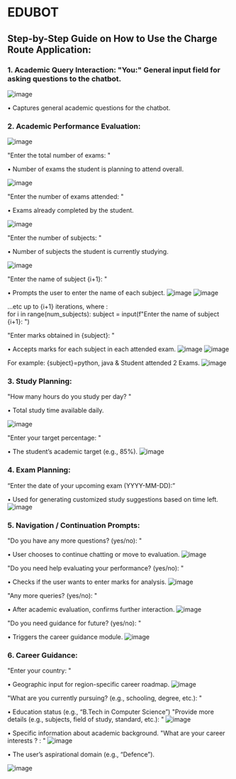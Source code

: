 # EDUBOT
## Step-by-Step Guide on How to Use the Charge Route Application:
### 1.	Academic Query Interaction: "You:" General input field for asking questions to the chatbot.
 ![image](https://github.com/user-attachments/assets/7cc838ff-3d6d-40ec-b604-cc2c95647ed1)

•	Captures general academic questions for the chatbot.

### 2.	Academic Performance Evaluation:
 ![image](https://github.com/user-attachments/assets/66ce1de1-f9b8-4453-899c-e9ae64ee4fd4)

"Enter the total number of exams: "

•	Number of exams the student is planning to attend overall.
 
![image](https://github.com/user-attachments/assets/9e54a383-03b3-4c54-bee8-0273f70936a7)

"Enter the number of exams attended: "

•	Exams already completed by the student.
 
![image](https://github.com/user-attachments/assets/de41f4e4-e83d-4694-8188-07aaffcf3cdb)

"Enter the number of subjects: "

•	Number of subjects the student is currently studying.
 
![image](https://github.com/user-attachments/assets/fccbc8d3-fc8c-4918-95c3-3facd1a3fb91)

"Enter the name of subject {i+1}: "

•	Prompts the user to enter the name of each subject.
    ![image](https://github.com/user-attachments/assets/a0f0a84f-ba5c-47f3-9806-e080582b50a9)
    ![image](https://github.com/user-attachments/assets/b21bbca6-b715-4a35-8f32-74fd22f072ae)

…etc up to {i+1} iterations, where :		
for i in range(num_subjects):
    subject = input(f"Enter the name of subject {i+1}: ")


"Enter marks obtained in {subject}: "

•	Accepts marks for each subject in each attended exam.
     ![image](https://github.com/user-attachments/assets/f4298371-35e7-428d-bd49-7e1f5920d356)
![image](https://github.com/user-attachments/assets/97ff93ac-5aff-40e4-9a0c-e8e434e34e0e)

For example: {subject}=python, java & Student attended 2 Exams.
![image](https://github.com/user-attachments/assets/0bed064e-f07b-41fc-a40f-89dcf4a1facf)

 
### 3.	Study Planning:
"How many hours do you study per day? "

•	Total study time available daily.

 ![image](https://github.com/user-attachments/assets/a53642fa-4d46-4077-86d4-52e69517ad64)

"Enter your target percentage: "

•	The student’s academic target (e.g., 85%).
 ![image](https://github.com/user-attachments/assets/224846f1-3e17-4c6d-a2d3-351e6153c911)

### 4.	Exam Planning:

“Enter the date of your upcoming exam (YYYY-MM-DD):”

•	Used for generating customized study suggestions based on time left.
 ![image](https://github.com/user-attachments/assets/c89a9d54-1526-48c9-86a9-38affe49784c)

### 5.	Navigation / Continuation Prompts:
"Do you have any more questions? (yes/no): "

•	User chooses to continue chatting or move to evaluation.
 ![image](https://github.com/user-attachments/assets/40904bc4-119b-46ec-9743-242569e840f4)

"Do you need help evaluating your performance? (yes/no): "

•	Checks if the user wants to enter marks for analysis.
 ![image](https://github.com/user-attachments/assets/89ed5c25-9497-42ef-a3b0-ed33e0f92da9)

"Any more queries? (yes/no): "

•	After academic evaluation, confirms further interaction.
 ![image](https://github.com/user-attachments/assets/2806c2b2-3fef-4755-b8d3-427f33a10d4f)

"Do you need guidance for future? (yes/no): "

•	Triggers the career guidance module.
 ![image](https://github.com/user-attachments/assets/1851f747-fecb-4720-8cc6-2279c5446dae)

### 6.	Career Guidance:
"Enter your country: "

•	Geographic input for region-specific career roadmap.
 ![image](https://github.com/user-attachments/assets/c3c112fe-734c-4564-95ac-15f631022518)

"What are you currently pursuing? (e.g., schooling, degree, etc.): "

•	Education status (e.g., “B.Tech in Computer Science”)
"Provide more details (e.g., subjects, field of study, standard, etc.): "
![image](https://github.com/user-attachments/assets/4c7cd099-4467-42ce-8f7c-2bf57e04fc9a)

•	Specific information about academic background.
"What are your career interests ? : "
![image](https://github.com/user-attachments/assets/66c7d34e-d3ac-4fcc-a729-08ee81f26207)

•	The user’s aspirational domain (e.g., “Defence”).
 
![image](https://github.com/user-attachments/assets/91132094-a02b-4c79-b180-898a82a1d920)


